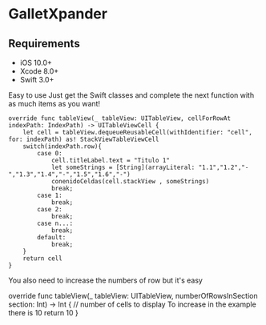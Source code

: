 # GalletXpander

## Requirements

- iOS 10.0+
- Xcode 8.0+
- Swift 3.0+

Easy to use Just get the Swift classes and complete the next function with as much items as you want!

    override func tableView(_ tableView: UITableView, cellForRowAt indexPath: IndexPath) -> UITableViewCell {
        let cell = tableView.dequeueReusableCell(withIdentifier: "cell", for: indexPath) as! StackViewTableViewCell
        switch(indexPath.row){
            case 0:
                cell.titleLabel.text = "Titulo 1"
                let someStrings = [String](arrayLiteral: "1.1","1.2","-","1.3","1.4","-","1.5","1.6","-")
                conenidoCeldas(cell.stackView , someStrings)
                break;
            case 1:
                break;
            case 2:      
                break;
            case n...:      
                break;  
            default:
                break;
        }
        return cell
    }
    
You also need to increase the numbers of row but it's easy

 override func tableView(_ tableView: UITableView, numberOfRowsInSection section: Int) -> Int {
        // number of cells to display To increase in the example there is 10
        return 10
    }

